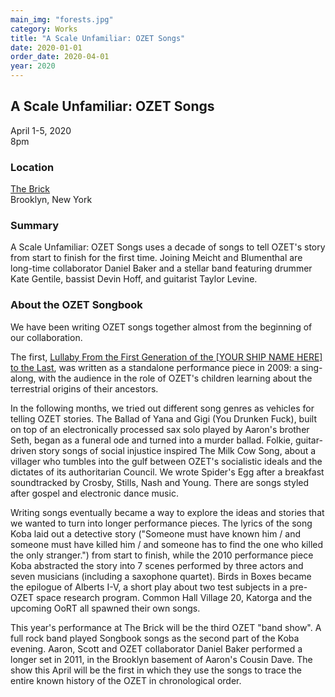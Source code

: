 ```yaml
---
main_img: "forests.jpg"
category: Works
title: "A Scale Unfamiliar: OZET Songs"
date: 2020-01-01
order_date: 2020-04-01
year: 2020
---
```


## A Scale Unfamiliar: OZET Songs

April 1-5, 2020<br/>
8pm

### Location

[The Brick](https://www.bricktheater.co/)<br/>
Brooklyn, New York

### Summary

A Scale Unfamiliar: OZET Songs uses a decade of songs to tell OZET's story from start to finish for the first time. Joining Meicht and Blumenthal are long-time collaborator Daniel Baker and a stellar band featuring drummer Kate Gentile, bassist Devin Hoff, and guitarist Taylor Levine.

### About the OZET Songbook

We have been writing OZET songs together almost from the beginning of our collaboration.

The first, [Lullaby From the First Generation of the [YOUR SHIP NAME HERE] to the Last](https://youtu.be/fauSfIuuVns), was written as a standalone performance piece in 2009: a sing-along, with the audience in the role of OZET's children learning about the terrestrial origins of their ancestors.

In the following months, we tried out different song genres as vehicles for telling OZET stories. The Ballad of Yana and Gigi (You Drunken Fuck), built on top of an electronically processed sax solo played by Aaron's brother Seth, began as a funeral ode and turned into a murder ballad. Folkie, guitar-driven story songs of social injustice inspired The Milk Cow Song, about a villager who tumbles into the gulf between OZET's socialistic ideals and the dictates of its authoritarian Council. We wrote Spider's Egg after a breakfast soundtracked by Crosby, Stills, Nash and Young. There are songs styled after gospel and electronic dance music.

Writing songs eventually became a way to explore the ideas and stories that we wanted to turn into longer performance pieces. The lyrics of the song Koba laid out a detective story ("Someone must have known him / and someone must have killed him / and someone has to find the one who killed the only stranger.") from start to finish, while the 2010 performance piece Koba abstracted the story into 7 scenes performed by three actors and seven musicians (including a saxophone quartet). Birds in Boxes became the epilogue of Alberts I-V, a short play about two test subjects in a pre-OZET space research program. Common Hall Village 20, Katorga and the upcoming OoRT all spawned their own songs.

This year's performance at The Brick will be the third OZET "band show". A full rock band played Songbook songs as the second part of the Koba evening. Aaron, Scott and OZET collaborator Daniel Baker performed a longer set in 2011, in the Brooklyn basement of Aaron's Cousin Dave. The show this April will be the first in which they use the songs to trace the entire known history of the OZET in chronological order.
